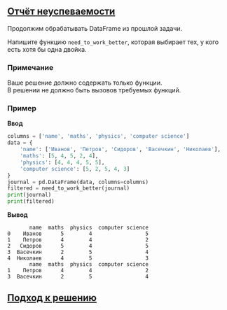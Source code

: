 ## [Отчёт неуспеваемости](../../../solutions/6.2/62_g.py)

Продолжим обрабатывать DataFrame из прошлой задачи.

Напишите функцию `need_to_work_better`, которая выбирает тех, у кого есть хотя бы одна двойка.

### Примечание

Ваше решение должно содержать только функции.\
В решении не должно быть вызовов требуемых функций.

### Пример

__Ввод__
```python
columns = ['name', 'maths', 'physics', 'computer science']
data = {
    'name': ['Иванов', 'Петров', 'Сидоров', 'Васечкин', 'Николаев'],
    'maths': [5, 4, 5, 2, 4],
    'physics': [4, 4, 4, 5, 5],
    'computer science': [5, 2, 5, 4, 3]
}
journal = pd.DataFrame(data, columns=columns)
filtered = need_to_work_better(journal)
print(journal)
print(filtered)
```

__Вывод__
```plaintext
       name  maths  physics  computer science
0    Иванов      5        4                 5
1    Петров      4        4                 2
2   Сидоров      5        4                 5
3  Васечкин      2        5                 4
4  Николаев      4        5                 3
       name  maths  physics  computer science
1    Петров      4        4                 2
3  Васечкин      2        5                 4
```

## [Подход к решению](../6.2/problem_62_f_ru.md#подход-к-решению)